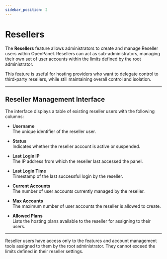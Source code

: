 ```yaml
---
sidebar_position: 2
---
```


# Resellers

The **Resellers** feature allows administrators to create and manage Reseller users within OpenPanel. Resellers can act as sub-administrators, managing their own set of user accounts within the limits defined by the root administrator.

This feature is useful for hosting providers who want to delegate control to third-party resellers, while still maintaining overall control and isolation.

---

## Reseller Management Interface

The interface displays a table of existing reseller users with the following columns:

- **Username**  
  The unique identifier of the reseller user.

- **Status**  
  Indicates whether the reseller account is active or suspended.

- **Last Login IP**  
  The IP address from which the reseller last accessed the panel.

- **Last Login Time**  
  Timestamp of the last successful login by the reseller.

- **Current Accounts**  
  The number of user accounts currently managed by the reseller.

- **Max Accounts**  
  The maximum number of user accounts the reseller is allowed to create.

- **Allowed Plans**  
  Lists the hosting plans available to the reseller for assigning to their users.

---

Reseller users have access only to the features and account management tools assigned to them by the root administrator. They cannot exceed the limits defined in their reseller settings.
